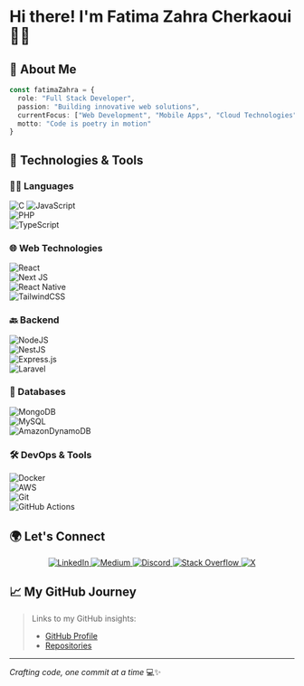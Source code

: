 # Hi there! I'm Fatima Zahra Cherkaoui 👩‍💻

## 🌟 About Me
```typescript
const fatimaZahra = {
  role: "Full Stack Developer",
  passion: "Building innovative web solutions",
  currentFocus: ["Web Development", "Mobile Apps", "Cloud Technologies"],
  motto: "Code is poetry in motion"
}
```

## 🔧 Technologies & Tools

### 👩‍🏭 Languages  
![C](https://img.shields.io/badge/C-%2300599C.svg) 
![JavaScript](https://img.shields.io/badge/JavaScript-%23323330.svg?style=for-the-badge&logo=javascript&logoColor=%23F7DF1E)  
![PHP](https://img.shields.io/badge/PHP-%23777BB4.svg?style=for-the-badge&logo=php&logoColor=white)  
![TypeScript](https://img.shields.io/badge/TypeScript-%23007ACC.svg?style=for-the-badge&logo=typescript&logoColor=white)  

### 🌐 Web Technologies  
![React](https://img.shields.io/badge/React-%2320232a.svg?style=for-the-badge&logo=react&logoColor=%2361DAFB)  
![Next JS](https://img.shields.io/badge/Next.js-black?style=for-the-badge&logo=next.js&logoColor=white)  
![React Native](https://img.shields.io/badge/React_Native-%2320232a.svg?style=for-the-badge&logo=react&logoColor=%2361DAFB)  
![TailwindCSS](https://img.shields.io/badge/TailwindCSS-%2338B2AC.svg?style=for-the-badge&logo=tailwind-css&logoColor=white)  

### 🔙 Backend  
![NodeJS](https://img.shields.io/badge/Node.js-6DA55F?style=for-the-badge&logo=node.js&logoColor=white)  
![NestJS](https://img.shields.io/badge/NestJS-%23E0234E.svg?style=for-the-badge&logo=nestjs&logoColor=white)  
![Express.js](https://img.shields.io/badge/Express.js-%23404d59.svg?style=for-the-badge&logo=express&logoColor=%2361DAFB)  
![Laravel](https://img.shields.io/badge/Laravel-%23FF2D20.svg?style=for-the-badge&logo=laravel&logoColor=white)  

### 💾 Databases  
![MongoDB](https://img.shields.io/badge/MongoDB-%234ea94b.svg?style=for-the-badge&logo=mongodb&logoColor=white)  
![MySQL](https://img.shields.io/badge/MySQL-4479A1.svg?style=for-the-badge&logo=mysql&logoColor=white)  
![AmazonDynamoDB](https://img.shields.io/badge/Amazon_DynamoDB-4053D6?style=for-the-badge&logo=Amazon%20DynamoDB&logoColor=white)  

### 🛠️ DevOps & Tools  
![Docker](https://img.shields.io/badge/Docker-%230db7ed.svg?style=for-the-badge&logo=docker&logoColor=white)  
![AWS](https://img.shields.io/badge/AWS-%23FF9900.svg?style=for-the-badge&logo=amazon-aws&logoColor=white)  
![Git](https://img.shields.io/badge/Git-%23F05033.svg?style=for-the-badge&logo=git&logoColor=white)  
![GitHub Actions](https://img.shields.io/badge/GitHub_Actions-%232671E5.svg?style=for-the-badge&logo=githubactions&logoColor=white)  

## 🌍 Let's Connect

<p align="center">
  <a href="https://linkedin.com/in/fatimazahra-cherkaoui">
    <img src="https://img.shields.io/badge/LinkedIn-0077B5?style=flat-square&logo=linkedin&logoColor=white" alt="LinkedIn"/>
  </a>
  <a href="https://medium.com/@cherkaoui.fatimazahra97">
    <img src="https://img.shields.io/badge/Medium-12100E?style=flat-square&logo=medium&logoColor=white" alt="Medium"/>
  </a>
  <a href="https://discord.gg/fatimazahr">
    <img src="https://img.shields.io/badge/Discord-7289DA?style=flat-square&logo=discord&logoColor=white" alt="Discord"/>
  </a>
  <a href="https://stackoverflow.com/users/28805612">
    <img src="https://img.shields.io/badge/Stack_Overflow-FE7A16?style=flat-square&logo=stack-overflow&logoColor=white" alt="Stack Overflow"/>
  </a>
  <a href="https://x.com/@FatimaZahr91055">
    <img src="https://img.shields.io/badge/X-000000?style=flat-square&logo=x&logoColor=white" alt="X"/>
  </a>
</p>

## 📈 My GitHub Journey

> Links to my GitHub insights:
> - [GitHub Profile](https://github.com/CHERKAOUIfatimazahra)
> - [Repositories](https://github.com/CHERKAOUIfatimazahra?tab=repositories)

---

*Crafting code, one commit at a time* 💻✨
